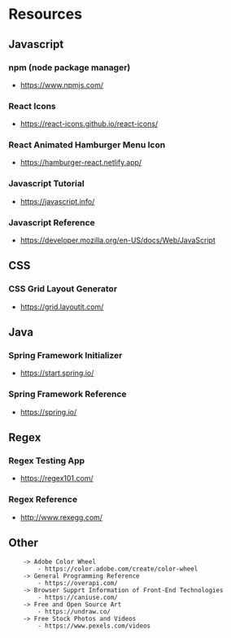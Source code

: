 # Resources
## Javascript
### npm (node package manager)
- https://www.npmjs.com/
### React Icons
- https://react-icons.github.io/react-icons/
### React Animated Hamburger Menu Icon 
- https://hamburger-react.netlify.app/
### Javascript Tutorial 
- https://javascript.info/
### Javascript Reference 
- https://developer.mozilla.org/en-US/docs/Web/JavaScript
			
## CSS
### CSS Grid Layout Generator 
- https://grid.layoutit.com/
			
## Java
### Spring Framework Initializer
- https://start.spring.io/
### Spring Framework Reference 
- https://spring.io/
## Regex
### Regex Testing App
- https://regex101.com/
### Regex Reference 
- http://www.rexegg.com/
	
## Other
		-> Adobe Color Wheel
			- https://color.adobe.com/create/color-wheel
		-> General Programming Reference 
			- https://overapi.com/
		-> Browser Supprt Information of Front-End Technologies
			- https://caniuse.com/
		-> Free and Open Source Art
			- https://undraw.co/
		-> Free Stock Photos and Videos
			- https://www.pexels.com/videos
